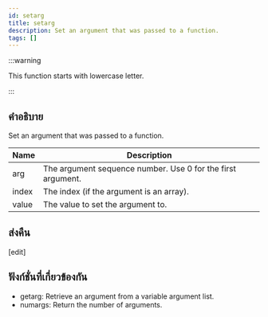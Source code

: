 ```yaml
---
id: setarg
title: setarg
description: Set an argument that was passed to a function.
tags: []
---
```


:::warning

This function starts with lowercase letter.

:::

## คำอธิบาย

Set an argument that was passed to a function.

| Name  | Description                                                 |
| ----- | ----------------------------------------------------------- |
| arg   | The argument sequence number. Use 0 for the first argument. |
| index | The index (if the argument is an array).                    |
| value | The value to set the argument to.                           |

## ส่งคืน

[edit]

## ฟังก์ชั่นที่เกี่ยวข้องกัน

- getarg: Retrieve an argument from a variable argument list.
- numargs: Return the number of arguments.
